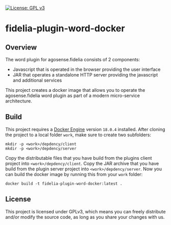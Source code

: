 [![License: GPL v3](https://img.shields.io/badge/License-GPL%20v3-blue.svg)](https://www.gnu.org/licenses/gpl-3.0)
# fidelia-plugin-word-docker
## Overview
The word plugin for agosense.fidelia consists of 2 components:
* Javascript that is operated in the browser providing the user interface
* JAR that operates a standalone HTTP server providing the javascript and additional services

This project creates a docker image that allows you to operate the agosense.fidelia word plugin as part of a modern micro-service architecture.
## Build
This project requires a [Docker Engine](https://www.docker.com/) version `18.0.4` installed.
After cloning the project to a local folder `work`, make sure to create two subfolders:
```
mkdir -p <work>/depdency/client
mkdir -p <work>/depdency/server
```
Copy the distributable files that you have build from the plugins client project into `<work>/depdency/client`.
Copy the JAR archive that you have build from the plugin server project into `<work>/depdency/server`.
Now you can build the docker image by running this from your `work` folder:
```
docker build -t fidelia-plugin-word-docker:latest .
```
## License
This project is licensed under GPLv3, which means you can freely distribute and/or modify the source code, as long as you share your changes with us.
